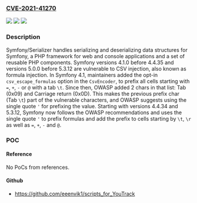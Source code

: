 ### [CVE-2021-41270](https://cve.mitre.org/cgi-bin/cvename.cgi?name=CVE-2021-41270)
![](https://img.shields.io/static/v1?label=Product&message=symfony&color=blue)
![](https://img.shields.io/static/v1?label=Version&message=n%2Fa&color=blue)
![](https://img.shields.io/static/v1?label=Vulnerability&message=CWE-1236%3A%20Improper%20Neutralization%20of%20Formula%20Elements%20in%20a%20CSV%20File&color=brighgreen)

### Description

Symfony/Serializer handles serializing and deserializing data structures for Symfony, a PHP framework for web and console applications and a set of reusable PHP components. Symfony versions 4.1.0 before 4.4.35 and versions 5.0.0 before 5.3.12 are vulnerable to CSV injection, also known as formula injection. In Symfony 4.1, maintainers added the opt-in `csv_escape_formulas` option in the `CsvEncoder`, to prefix all cells starting with `=`, `+`, `-` or `@` with a tab `\t`. Since then, OWASP added 2 chars in that list: Tab (0x09) and Carriage return (0x0D). This makes the previous prefix char (Tab `\t`) part of the vulnerable characters, and OWASP suggests using the single quote `'` for prefixing the value. Starting with versions 4.4.34 and 5.3.12, Symfony now follows the OWASP recommendations and uses the single quote `'` to prefix formulas and add the prefix to cells starting by `\t`, `\r` as well as `=`, `+`, `-` and `@`.

### POC

#### Reference
No PoCs from references.

#### Github
- https://github.com/eeenvik1/scripts_for_YouTrack

